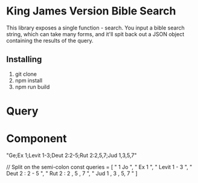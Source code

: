 # King James Version Bible Search
This library exposes a single function - search. You input a bible search string, which can take many forms, and it'll spit back out a JSON object containing the results of the query. 

## Installing
1. git clone
2. npm install
3. npm run build

# Query

# Component

"Ge;Ex 1;Levit 1-3;Deut 2:2-5;Rut 2:2,5,7;Jud 1,3,5,7"

// Split on the semi-colon
const queries = [
" 1 Jo ",
" Ex 1 ",
" Levit 1 - 3 ",
" Deut 2 : 2 - 5 ",
" Rut 2 : 2 , 5 , 7 ",
" Jud 1 , 3 , 5, 7 "
]
